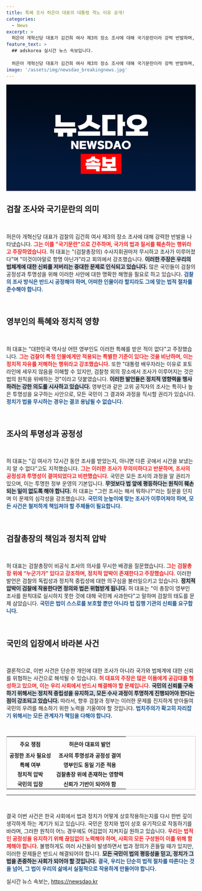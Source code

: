 ```yaml
---
title: 특혜 조사 허은아 대표의 대통령 격노 이유 공개!
categories:
  - News
excerpt: >
  허은아 개혁신당 대표가 김건희 여사 제3의 장소 조사에 대해 국기문란이라 강력 반발하며, 검찰총장의 수사지휘권을 무시한 현 상황을 비난했다. 그는 어떤 대통령도 겪어본 적 없는 특혜라고 주장하며, 검찰의 불공정성을 지적했다.
feature_text: >
  ## adskorea 실시간 뉴스 속보입니다.

  허은아 개혁신당 대표가 김건희 여사 제3의 장소 조사에 대해 국기문란이라 강력 반발하며, 검찰총장의 수사지휘권을 무시한 현 상황을 비난했다. 그는 어떤 대통령도 겪어본 적 없는 특혜라고 주장하며, 검찰의 불공정성을 지적했다.
image: '/assets/img/newsdao_breakingnews.jpg'
---
```


<p><img src="/assets/img/newsdao_breakingnews.jpg" alt="adskorea 속보" /></p>

<h2 data-ke-size="size26">검찰 조사와 국기문란의 의미</h2>

<p data-ke-size="size16">&nbsp;</p>

<p>허은아 개혁신당 대표가 검찰의 김건희 여사 제3의 장소 조사에 대해 강력한 반발을 나타냈습니다. <b><span style="color: #ee2323;">그는 이를 "국기문란"으로 간주하며, 국가의 법과 질서를 훼손하는 행위라고 주장하였습니다.</span></b> 허 대표는 "(검찰총장의) 수사지휘권마저 무시하고 조사가 이루어졌다"며 "이것이야말로 항명 아닌가”라고 회의에서 강조했습니다. <b><span style="background-color: #21538527;">이러한 주장은 우리의 법체계에 대한 신뢰를 저버리는 중대한 문제로 인식되고 있습니다.</span></b> 많은 국민들이 검찰의 공정성과 투명성을 위해 이러한 사안에 대한 명확한 해명을 필요로 하고 있습니다. <b><span style="color: #1a5490;">검찰의 조사 방식은 반드시 공정해야 하며, 어떠한 인물이라 할지라도 그에 맞는 법적 절차를 준수해야 합니다.</span></b></p>

<p><br/></p>

<h2 data-ke-size="size26">영부인의 특혜와 정치적 영향</h2>

<p data-ke-size="size16">&nbsp;</p>

<p>허 대표는 "대한민국 역사상 어떤 영부인도 이러한 특혜를 받은 적이 없다"고 주장했습니다. <b><span style="color: #ee2323;">그는 검찰이 특정 인물에게만 적용되는 특별한 기준이 있다는 것을 비난하며, 이는 정치적 자유를 저해하는 행위라고 강조했습니다.</span></b> 또한 "대통령 배우자라는 이유로 포토라인에 세우지 않음을 이해할 수 있지만, 검찰청 외의 장소에서 조사가 이루어지는 것은 법의 원칙을 위배하는 것"이라고 덧붙였습니다. <b><span style="background-color: #21538527;">이러한 발언들은 정치적 영향력을 행사하려는 강한 의도를 시사하고 있습니다.</span></b> 영부인과 같은 고위 공직자의 조사는 특히나 높은 투명성을 요구하는 사안으로, 모든 국민이 그 결과와 과정을 직시할 권리가 있습니다. <b><span style="color: #1a5490;">정치가 법을 무시하는 경우는 결코 용납될 수 없습니다.</span></b></p>

<p><br/></p>

<h2 data-ke-size="size26">조사의 투명성과 공정성</h2>

<p data-ke-size="size16">&nbsp;</p>

<p>허 대표는 "김 여사가 12시간 동안 조사를 받았는지, 아니면 다른 곳에서 시간을 보냈는지 알 수 없다"고도 지적했습니다. <b><span style="color: #ee2323;">그는 이러한 조사가 무의미하다고 반문하며, 조사의 공정성과 투명성이 결여되었다고 비판했습니다.</span></b> 국민은 모든 조사의 과정을 알 권리가 있으며, 이는 투명한 정부 운영의 기본입니다. <b><span style="background-color: #21538527;">무엇보다 법 앞에 평등하다는 원칙이 훼손되는 일이 없도록 해야 합니다.</span></b> 허 대표는 "그런 조사는 해서 뭐하나?"라는 질문을 던지며 이 문제의 심각성을 강조했습니다. <b><span style="color: #1a5490;">국민의 눈높이에 맞는 조사가 이루어져야 하며, 모든 사건은 철저하게 책임져야 할 주체들이 필요합니다.</span></b></p>

<p><br/></p>

<h2 data-ke-size="size26">검찰총장의 책임과 정치적 압박</h2>

<p data-ke-size="size16">&nbsp;</p>

<p>허 대표는 검찰총장이 비공식 조사의 의사를 무시한 배경을 질문했습니다. <b><span style="color: #ee2323;">그는 검찰총장 위에 “누군가가” 있다고 강조하며, 정치적 압박이 존재한다고 주장했습니다.</span></b> 이러한 발언은 검찰의 독립성과 정치적 중립성에 대한 의구심을 불러일으키고 있습니다. <b><span style="background-color: #21538527;">정치적 압박이 검찰에 작용한다면 정의와 법은 위협받게 됩니다.</span></b> 허 대표는 "이 총장이 영부인 조사를 원칙대로 실시하지 못한 것에 대해 국민께 사과한다"고 말하며 검찰의 태도를 문제 삼았습니다. <b><span style="color: #1a5490;">국민은 법이 스스로를 보호할 뿐만 아니라 법 집행 기관의 신뢰를 요구합니다.</span></b></p>

<p><br/></p>

<h2 data-ke-size="size26">국민의 입장에서 바라본 사건</h2>

<p data-ke-size="size16">&nbsp;</p>

<p>결론적으로, 이번 사건은 단순한 개인에 대한 조사가 아니라 국가와 법체계에 대한 신뢰를 위협하는 사건으로 해석될 수 있습니다. <b><span style="color: #ee2323;">허 대표의 주장은 많은 이들에게 공감대를 형성하고 있으며, 이는 우리 사회에서 반드시 해결해야 할 문제입니다.</span></b> <b><span style="background-color: #21538527;">국민의 신뢰를 구축하기 위해서는 정치적 중립성을 유지하고, 모든 수사 과정이 투명하게 진행되어야 한다는 점이 강조되고 있습니다.</span></b> 따라서, 향후 검찰과 정부는 이러한 문제를 진지하게 받아들여 국민의 우려를 해소하기 위한 노력을 기울여야 할 것입니다. <b><span style="color: #1a5490;">법치주의가 확고히 자리잡기 위해서는 모든 관계자가 책임을 다해야 합니다.</span></b></p>

<p><br/></p>

<table style="width: 100%; border: 1px solid #ccc; border-collapse: collapse;">
    <tr>
        <th style="text-align: center; height: 30px;"><b>주요 쟁점</b></th>
        <th style="text-align: center; height: 30px;"><b>허은아 대표의 발언</b></th>
    </tr>
    <tr>
        <td style="text-align: center; height: 17px;"><b>공정한 조사 필요성</b></td>
        <td style="text-align: center; height: 17px;"><b>조사의 투명성과 공정성 결여</b></td>
    </tr>
    <tr>
        <td style="text-align: center; height: 17px;"><b>특혜 여부</b></td>
        <td style="text-align: center; height: 17px;"><b>영부인도 동일 기준 적용</b></td>
    </tr>
    <tr>
        <td style="text-align: center; height: 17px;"><b>정치적 압박</b></td>
        <td style="text-align: center; height: 17px;"><b>검찰총장 위에 존재하는 영향력</b></td>
    </tr>
    <tr>
        <td style="text-align: center; height: 17px;"><b>국민의 입장</b></td>
        <td style="text-align: center; height: 17px;"><b>신뢰가 기반이 되어야 함</b></td>
    </tr>
</table>

<hr/> 

<p data-ke-size="size16">&nbsp;</p> 

<p>결국 이번 사건은 한국 사회에서 법과 정치가 어떻게 상호작용하는지를 다시 한번 깊이 생각하게 하는 계기가 되고 있습니다. 국민은 정치와 법이 상호 유기적으로 작동하기를 바라며, 그러한 원칙이 어느 경우에도 어김없이 지켜지길 원하고 있습니다. <b><span style="color: #ee2323;">우리는 법적인 공정성을 유지하기 위해 끊임없이 노력해야 하며, 사회의 모든 구성원이 이를 위해 함께해야 합니다.</span></b> 불행하게도 여러 사건들이 발생하면서 법과 정의가 흔들릴 때가 있지만, 이러한 문제들은 반드시 해결되어야 합니다. <b><span style="background-color: #21538527;">모든 국민이 법의 평등성을 믿고, 정치가 그 법을 존중하는 사회가 되어야 할 것입니다.</span></b> <b><span style="color: #1a5490;">결국, 우리는 단순히 법적 절차를 따른다는 것을 넘어, 그 법이 우리의 삶에서 실질적으로 작용하게 만들어야 합니다.</span></b></p>
실시간 뉴스 속보는, <a href="https://newsdao.kr" rel="dofollow">https://newsdao.kr</a>


